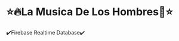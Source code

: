 
#                                                                ⭐️🔥La Musica De Los Hombres🎸⭐️

  
  ✔️Firebase Realtime Database✔️



